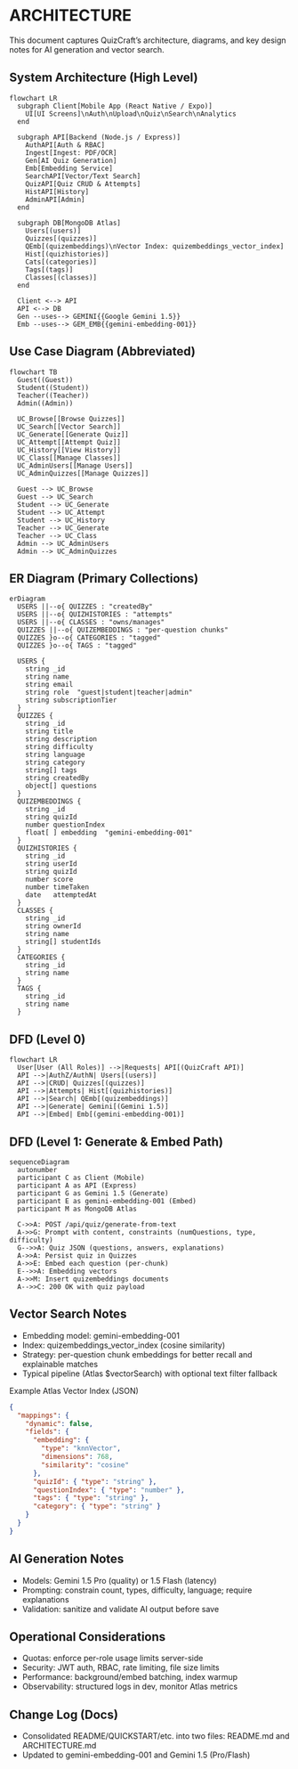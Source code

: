 # ARCHITECTURE

This document captures QuizCraft’s architecture, diagrams, and key design notes for AI generation and vector search.


## System Architecture (High Level)
```mermaid path=null start=null
flowchart LR
  subgraph Client[Mobile App (React Native / Expo)]
    UI[UI Screens]\nAuth\nUpload\nQuiz\nSearch\nAnalytics
  end

  subgraph API[Backend (Node.js / Express)]
    AuthAPI[Auth & RBAC]
    Ingest[Ingest: PDF/OCR]
    Gen[AI Quiz Generation]
    Emb[Embedding Service]
    SearchAPI[Vector/Text Search]
    QuizAPI[Quiz CRUD & Attempts]
    HistAPI[History]
    AdminAPI[Admin]
  end

  subgraph DB[MongoDB Atlas]
    Users[(users)]
    Quizzes[(quizzes)]
    QEmb[(quizembeddings)\nVector Index: quizembeddings_vector_index]
    Hist[(quizhistories)]
    Cats[(categories)]
    Tags[(tags)]
    Classes[(classes)]
  end

  Client <--> API
  API <--> DB
  Gen --uses--> GEMINI{{Google Gemini 1.5}}
  Emb --uses--> GEM_EMB{{gemini-embedding-001}}
```


## Use Case Diagram (Abbreviated)
```mermaid path=null start=null
flowchart TB
  Guest((Guest))
  Student((Student))
  Teacher((Teacher))
  Admin((Admin))

  UC_Browse[[Browse Quizzes]]
  UC_Search[[Vector Search]]
  UC_Generate[[Generate Quiz]]
  UC_Attempt[[Attempt Quiz]]
  UC_History[[View History]]
  UC_Class[[Manage Classes]]
  UC_AdminUsers[[Manage Users]]
  UC_AdminQuizzes[[Manage Quizzes]]

  Guest --> UC_Browse
  Guest --> UC_Search
  Student --> UC_Generate
  Student --> UC_Attempt
  Student --> UC_History
  Teacher --> UC_Generate
  Teacher --> UC_Class
  Admin --> UC_AdminUsers
  Admin --> UC_AdminQuizzes
```


## ER Diagram (Primary Collections)
```mermaid path=null start=null
erDiagram
  USERS ||--o{ QUIZZES : "createdBy"
  USERS ||--o{ QUIZHISTORIES : "attempts"
  USERS ||--o{ CLASSES : "owns/manages"
  QUIZZES ||--o{ QUIZEMBEDDINGS : "per-question chunks"
  QUIZZES }o--o{ CATEGORIES : "tagged"
  QUIZZES }o--o{ TAGS : "tagged"

  USERS {
    string _id
    string name
    string email
    string role  "guest|student|teacher|admin"
    string subscriptionTier
  }
  QUIZZES {
    string _id
    string title
    string description
    string difficulty
    string language
    string category
    string[] tags
    string createdBy
    object[] questions
  }
  QUIZEMBEDDINGS {
    string _id
    string quizId
    number questionIndex
    float[ ] embedding  "gemini-embedding-001"
  }
  QUIZHISTORIES {
    string _id
    string userId
    string quizId
    number score
    number timeTaken
    date   attemptedAt
  }
  CLASSES {
    string _id
    string ownerId
    string name
    string[] studentIds
  }
  CATEGORIES {
    string _id
    string name
  }
  TAGS {
    string _id
    string name
  }
```


## DFD (Level 0)
```mermaid path=null start=null
flowchart LR
  User[User (All Roles)] -->|Requests| API[(QuizCraft API)]
  API -->|AuthZ/AuthN| Users[(users)]
  API -->|CRUD| Quizzes[(quizzes)]
  API -->|Attempts| Hist[(quizhistories)]
  API -->|Search| QEmb[(quizembeddings)]
  API -->|Generate| Gemini[(Gemini 1.5)]
  API -->|Embed| Emb[(gemini-embedding-001)]
```


## DFD (Level 1: Generate & Embed Path)
```mermaid path=null start=null
sequenceDiagram
  autonumber
  participant C as Client (Mobile)
  participant A as API (Express)
  participant G as Gemini 1.5 (Generate)
  participant E as gemini-embedding-001 (Embed)
  participant M as MongoDB Atlas

  C->>A: POST /api/quiz/generate-from-text
  A->>G: Prompt with content, constraints (numQuestions, type, difficulty)
  G-->>A: Quiz JSON (questions, answers, explanations)
  A->>A: Persist quiz in Quizzes
  A->>E: Embed each question (per-chunk)
  E-->>A: Embedding vectors
  A->>M: Insert quizembeddings documents
  A-->>C: 200 OK with quiz payload
```


## Vector Search Notes
- Embedding model: gemini-embedding-001
- Index: quizembeddings_vector_index (cosine similarity)
- Strategy: per-question chunk embeddings for better recall and explainable matches
- Typical pipeline (Atlas $vectorSearch) with optional text filter fallback

Example Atlas Vector Index (JSON)
```json path=null start=null
{
  "mappings": {
    "dynamic": false,
    "fields": {
      "embedding": {
        "type": "knnVector",
        "dimensions": 768,
        "similarity": "cosine"
      },
      "quizId": { "type": "string" },
      "questionIndex": { "type": "number" },
      "tags": { "type": "string" },
      "category": { "type": "string" }
    }
  }
}
```


## AI Generation Notes
- Models: Gemini 1.5 Pro (quality) or 1.5 Flash (latency)
- Prompting: constrain count, types, difficulty, language; require explanations
- Validation: sanitize and validate AI output before save


## Operational Considerations
- Quotas: enforce per-role usage limits server-side
- Security: JWT auth, RBAC, rate limiting, file size limits
- Performance: background/embed batching, index warmup
- Observability: structured logs in dev, monitor Atlas metrics


## Change Log (Docs)
- Consolidated README/QUICKSTART/etc. into two files: README.md and ARCHITECTURE.md
- Updated to gemini-embedding-001 and Gemini 1.5 (Pro/Flash)
